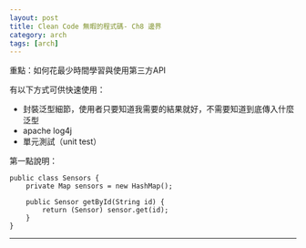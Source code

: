 ```yaml
---
layout: post
title: Clean Code 無暇的程式碼- Ch8 邊界
category: arch
tags: [arch]
---
```


重點：如何花最少時間學習與使用第三方API

有以下方式可供快速使用：
- 封裝泛型細節，使用者只要知道我需要的結果就好，不需要知道到底傳入什麼泛型
- apache log4j
- 單元測試（unit test）

第一點說明：

```
public class Sensors {
    private Map sensors = new HashMap();

    public Sensor getById(String id) {
        return (Sensor) sensor.get(id);
    }
}
```

---